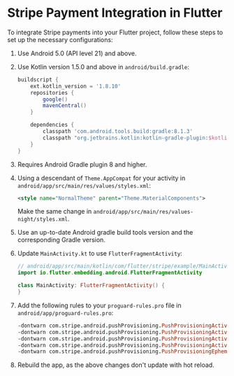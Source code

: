 # Stripe Payment Integration in Flutter

To integrate Stripe payments into your Flutter project, follow these steps to set up the necessary configurations:

1. Use Android 5.0 (API level 21) and above.

2. Use Kotlin version 1.5.0 and above in `android/build.gradle`:
    ```groovy
    buildscript {
        ext.kotlin_version = '1.8.10'
        repositories {
            google()
            mavenCentral()
        }

        dependencies {
            classpath 'com.android.tools.build:gradle:8.1.3'
            classpath "org.jetbrains.kotlin:kotlin-gradle-plugin:$kotlin_version"
        }
    }
    ```

3. Requires Android Gradle plugin 8 and higher.

4. Using a descendant of `Theme.AppCompat` for your activity in `android/app/src/main/res/values/styles.xml`:
    ```xml
    <style name="NormalTheme" parent="Theme.MaterialComponents">
    ```
    Make the same change in `android/app/src/main/res/values-night/styles.xml`.

5. Use an up-to-date Android gradle build tools version and the corresponding Gradle version.

6. Update `MainActivity.kt` to use `FlutterFragmentActivity`:
    ```kotlin
    // android/app/src/main/kotlin/com/flutter/stripe/example/MainActivity.kt
    import io.flutter.embedding.android.FlutterFragmentActivity

    class MainActivity: FlutterFragmentActivity() {
    }
    ```

7. Add the following rules to your `proguard-rules.pro` file in `android/app/proguard-rules.pro`:
    ```pro
    -dontwarn com.stripe.android.pushProvisioning.PushProvisioningActivity$g
    -dontwarn com.stripe.android.pushProvisioning.PushProvisioningActivityStarter$Args
    -dontwarn com.stripe.android.pushProvisioning.PushProvisioningActivityStarter$Error
    -dontwarn com.stripe.android.pushProvisioning.PushProvisioningActivityStarter
    -dontwarn com.stripe.android.pushProvisioning.PushProvisioningEphemeralKeyProvider
    ```

8. Rebuild the app, as the above changes don't update with hot reload.
